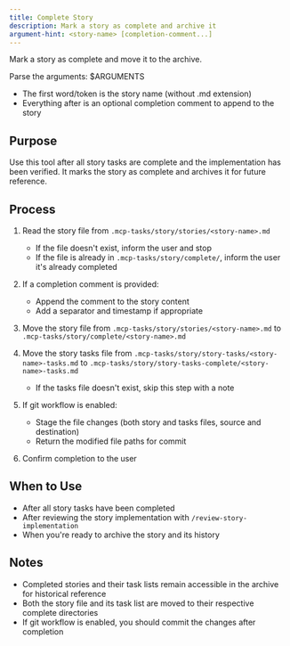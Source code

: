 ```yaml
---
title: Complete Story
description: Mark a story as complete and archive it
argument-hint: <story-name> [completion-comment...]
---
```


Mark a story as complete and move it to the archive.

Parse the arguments: $ARGUMENTS
- The first word/token is the story name (without .md extension)
- Everything after is an optional completion comment to append to the story

## Purpose

Use this tool after all story tasks are complete and the implementation has been verified. It marks the story as complete and archives it for future reference.

## Process

1. Read the story file from `.mcp-tasks/story/stories/<story-name>.md`
   - If the file doesn't exist, inform the user and stop
   - If the file is already in `.mcp-tasks/story/complete/`, inform the user it's already completed

2. If a completion comment is provided:
   - Append the comment to the story content
   - Add a separator and timestamp if appropriate

3. Move the story file from `.mcp-tasks/story/stories/<story-name>.md` to `.mcp-tasks/story/complete/<story-name>.md`

4. Move the story tasks file from `.mcp-tasks/story/story-tasks/<story-name>-tasks.md` to `.mcp-tasks/story/story-tasks-complete/<story-name>-tasks.md`
   - If the tasks file doesn't exist, skip this step with a note

5. If git workflow is enabled:
   - Stage the file changes (both story and tasks files, source and destination)
   - Return the modified file paths for commit

6. Confirm completion to the user

## When to Use

- After all story tasks have been completed
- After reviewing the story implementation with `/review-story-implementation`
- When you're ready to archive the story and its history

## Notes

- Completed stories and their task lists remain accessible in the archive for historical reference
- Both the story file and its task list are moved to their respective complete directories
- If git workflow is enabled, you should commit the changes after completion

